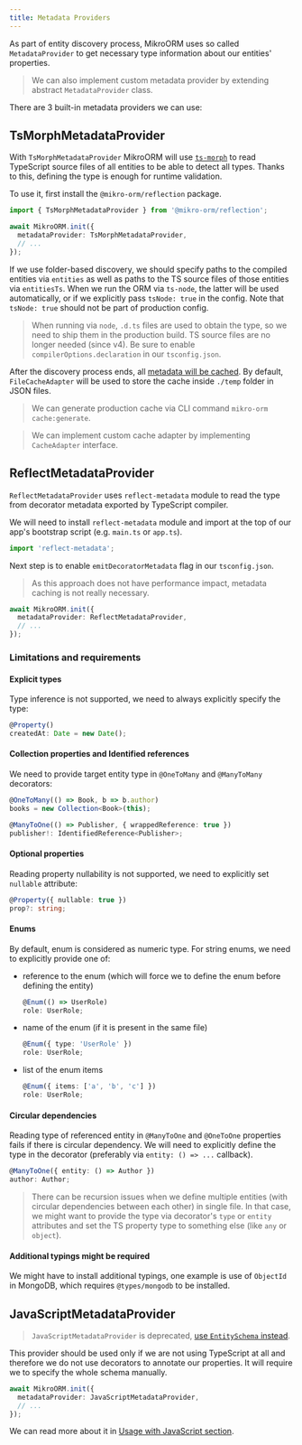 ```yaml
---
title: Metadata Providers
---
```


As part of entity discovery process, MikroORM uses so called `MetadataProvider` to get necessary
type information about our entities' properties.

> We can also implement custom metadata provider by extending abstract `MetadataProvider` class.

There are 3 built-in metadata providers we can use:

## TsMorphMetadataProvider

With `TsMorphMetadataProvider` MikroORM will use [`ts-morph`](https://github.com/dsherret/ts-morph) to read 
TypeScript source files of all entities to be able to detect all types. Thanks to this, 
defining the type is enough for runtime validation.

To use it, first install the `@mikro-orm/reflection` package.

```ts
import { TsMorphMetadataProvider } from '@mikro-orm/reflection';

await MikroORM.init({
  metadataProvider: TsMorphMetadataProvider,
  // ...
});
```

If we use folder-based discovery, we should specify paths to
the compiled entities via `entities` as well as paths to the TS source files of
those entities via `entitiesTs`. When we run the ORM via `ts-node`, the latter
will be used automatically, or if we explicitly pass `tsNode: true` in the config. Note that `tsNode: true` should not be part of production config.

> When running via `node`, `.d.ts` files are used to obtain the type, so we 
> need to ship them in the production build. TS source files are no longer 
> needed (since v4). Be sure to enable `compilerOptions.declaration` in our
> `tsconfig.json`.

After the discovery process ends, all [metadata will be cached](metadata-cache.md). By default, 
`FileCacheAdapter` will be used to store the cache inside `./temp` folder in JSON files. 

> We can generate production cache via CLI command `mikro-orm cache:generate`.

> We can implement custom cache adapter by implementing `CacheAdapter` interface.

## ReflectMetadataProvider

`ReflectMetadataProvider` uses `reflect-metadata` module to read the type from decorator 
metadata exported by TypeScript compiler. 

We will need to install `reflect-metadata` module and import at the top of our app's 
bootstrap script (e.g. `main.ts` or `app.ts`). 

```ts
import 'reflect-metadata';
```

Next step is to enable `emitDecoratorMetadata` flag in our `tsconfig.json`.

> As this approach does not have performance impact, metadata caching is not really necessary. 

```ts
await MikroORM.init({
  metadataProvider: ReflectMetadataProvider,
  // ...
});
```

### Limitations and requirements

#### Explicit types

Type inference is not supported, we need to always explicitly specify the type:

```ts
@Property()
createdAt: Date = new Date();
```

#### Collection properties and Identified references

We need to provide target entity type in `@OneToMany` and `@ManyToMany` decorators:

```ts
@OneToMany(() => Book, b => b.author)
books = new Collection<Book>(this);

@ManyToOne(() => Publisher, { wrappedReference: true })
publisher!: IdentifiedReference<Publisher>;
```

#### Optional properties

Reading property nullability is not supported, we need to explicitly set `nullable` attribute:

```ts
@Property({ nullable: true })
prop?: string;
```

#### Enums

By default, enum is considered as numeric type. For string enums, we need to explicitly 
provide one of:

- reference to the enum (which will force we to define the enum before defining the entity)
  ```ts
  @Enum(() => UserRole)
  role: UserRole;
  ```
- name of the enum (if it is present in the same file)
  ```ts
  @Enum({ type: 'UserRole' })
  role: UserRole;
  ```
- list of the enum items
  ```ts
  @Enum({ items: ['a', 'b', 'c'] })
  role: UserRole;
  ```

#### Circular dependencies

Reading type of referenced entity in `@ManyToOne` and `@OneToOne` properties fails if there is 
circular dependency. We will need to explicitly define the type in the decorator (preferably 
via `entity: () => ...` callback).

```ts
@ManyToOne({ entity: () => Author })
author: Author;
``` 

> There can be recursion issues when we define multiple entities (with circular dependencies 
> between each other) in single file. In that case, we might want to provide the type via decorator's
> `type` or `entity` attributes and set the TS property type to something else (like `any` or `object`).

#### Additional typings might be required

We might have to install additional typings, one example is use of `ObjectId` in MongoDB, 
which requires `@types/mongodb` to be installed. 

## JavaScriptMetadataProvider

> `JavaScriptMetadataProvider` is deprecated, [use `EntitySchema` instead](entity-schema.md).

This provider should be used only if we are not using TypeScript at all and therefore we do 
not use decorators to annotate our properties. It will require we to specify the whole schema 
manually. 

```ts
await MikroORM.init({
  metadataProvider: JavaScriptMetadataProvider,
  // ...
});
```

We can read more about it in [Usage with JavaScript section](usage-with-js.md).
